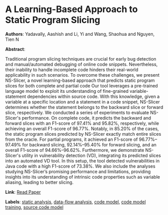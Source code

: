# A Learning-Based Approach to Static Program Slicing

**Authors**: Yadavally, Aashish and Li, Yi and Wang, Shaohua and Nguyen, Tien N

**Abstract**:

Traditional program slicing techniques are crucial for early bug detection and manual/automated debugging of online code snippets. Nevertheless, their inability to handle incomplete code hinders their real-world applicability in such scenarios. To overcome these challenges, we present NS-Slicer, a novel learning-based approach that predicts static program slices for both complete and partial code Our tool leverages a pre-trained language model to exploit its understanding of fine-grained variable-statement dependencies within source code. With this knowledge, given a variable at a specific location and a statement in a code snippet, NS-Slicer determines whether the statement belongs to the backward slice or forward slice, respectively. We conducted a series of experiments to evaluate NS-Slicer's performance. On complete code, it predicts the backward and forward slices with an F1-score of 97.41% and 95.82%, respectively, while achieving an overall F1-score of 96.77%. Notably, in 85.20% of the cases, the static program slices predicted by NS-Slicer exactly match entire slices from the oracle. For partial programs, it achieved an F1-score of 96.77%–97.49% for backward slicing, 92.14%–95.40% for forward slicing, and an overall F1-score of 94.66%–96.62%. Furthermore, we demonstrate NS-Slicer's utility in vulnerability detection (VD), integrating its predicted slices into an automated VD tool. In this setup, the tool detected vulnerabilities in Java code with a high F1-score of 73.38%. We also include the analyses studying NS-Slicer’s promising performance and limitations, providing insights into its understanding of intrinsic code properties such as variable aliasing, leading to better slicing.

**Link**: [Read Paper](https://aashishyadavally.github.io/assets/pdf/pub-oopsla2024.pdf)

**Labels**: [static analysis](../../labels/static_analysis.md), [data-flow analysis](../../labels/data-flow_analysis.md), [code model](../../labels/code_model.md), [code model training](../../labels/code_model_training.md), [source code model](../../labels/source_code_model.md)
